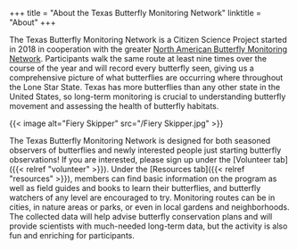 +++
title = "About the Texas Butterfly Monitoring Network"
linktitle = "About"
+++

The Texas Butterfly Monitoring Network is a Citizen Science Project started in
2018 in cooperation with the greater
[North American Butterfly Monitoring Network][]. Participants walk the same
route at least nine times over the course of the year and will record every
butterfly seen, giving us a comprehensive picture of what butterflies are
occurring where throughout the Lone Star State. Texas has more butterflies than
any other state in the United States, so long-term monitoring is crucial to
understanding butterfly movement and assessing the health of butterfly
habitats.

{{< image alt="Fiery Skipper" src="/Fiery Skipper.jpg" >}}

The Texas Butterfly Monitoring Network is designed for both seasoned observers
of butterflies and newly interested people just starting butterfly
observations! If you are interested, please sign up under the
[Volunteer tab]({{< relref "volunteer" >}}). Under the
[Resources tab]({{< relref "resources" >}}), members can find basic information
on the program as well as field guides and books to learn their butterflies,
and butterfly watchers of any level are encouraged to try. Monitoring routes
can be in cities, in nature areas or parks, or even in local gardens and
neighborhoods. The collected data will help advise butterfly conservation plans
and will provide scientists with much-needed long-term data, but the activity
is also fun and enriching for participants.

[North American Butterfly Monitoring Network]: <https://www.thebutterflynetwork.org/>
